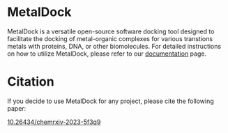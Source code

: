 
# MetalDock 

MetalDock is a versatile open-source software docking tool designed to facilitate the docking of metal-organic complexes for various transtions metals with proteins, DNA, or other biomolecules. For detailed instructions on how to utilize MetalDock, please refer to our [documentation](https://metaldock.readthedocs.io/en/latest/) page.

# Citation

If you decide to use MetalDock for any project, please cite the following paper: 

[10.26434/chemrxiv-2023-5f3q9](https://chemrxiv.org/engage/chemrxiv/article-details/65252ef68bab5d2055071cb0)